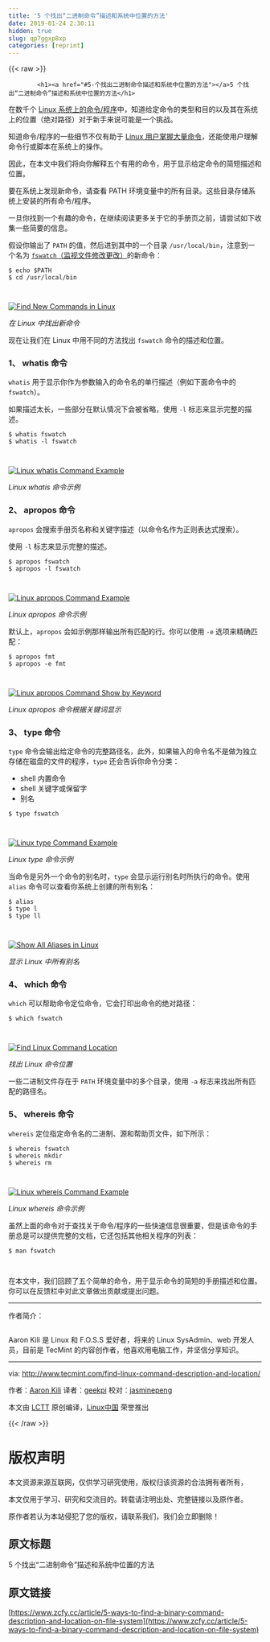 ```yaml
---
title: '5 个找出“二进制命令”描述和系统中位置的方法' 
date: 2019-01-24 2:30:11
hidden: true
slug: qp7ggxp8xp
categories: [reprint]
---
```


{{< raw >}}

            <h1><a href="#5-个找出二进制命令描述和系统中位置的方法"></a>5 个找出“二进制命令”描述和系统中位置的方法</h1>
<p>在数千个 <a href="http://www.tecmint.com/category/top-tools/">Linux 系统上的命令/程序</a>中，知道给定命令的类型和目的以及其在系统上的位置（绝对路径）对于新手来说可能是一个挑战。</p>
<p>知道命令/程序的一些细节不仅有助于 <a href="http://www.tecmint.com/tag/linux-tricks/">Linux 用户掌握大量命令</a>，还能使用户理解命令行或脚本在系统上的操作。</p>
<p>因此，在本文中我们将向你解释五个有用的命令，用于显示给定命令的简短描述和位置。</p>
<p>要在系统上发现新命令，请查看 PATH 环境变量中的所有目录。这些目录存储系统上安装的所有命令/程序。</p>
<p>一旦你找到一个有趣的命令，在继续阅读更多关于它的手册页之前，请尝试如下收集一些简要的信息。</p>
<p>假设你输出了 <code>PATH</code> 的值，然后进到其中的一个目录 <code>/usr/local/bin</code>，注意到一个名为 <a href="http://www.tecmint.com/fswatch-monitors-files-and-directory-changes-modifications-in-linux/"><code>fswatch</code>（监视文件修改更改）</a>的新命令：</p>
<pre><code class="hljs shell"><span class="hljs-meta">$</span><span class="bash"> <span class="hljs-built_in">echo</span> <span class="hljs-variable">$PATH</span></span>
<span class="hljs-meta">$</span><span class="bash"> <span class="hljs-built_in">cd</span> /usr/<span class="hljs-built_in">local</span>/bin</span>

</code></pre><p><a href="http://www.tecmint.com/wp-content/uploads/2017/01/Find-New-Commands-in-Linux.png"><img src="https://p2.ssl.qhimg.com/t01a79fa9ba8a8c794f.png" alt="Find New Commands in Linux"></a></p>
<p><em>在 Linux 中找出新命令</em></p>
<p>现在让我们在 Linux 中用不同的方法找出 <code>fswatch</code> 命令的描述和位置。</p>
<h3><a href="#1-whatis-命令"></a>1、 whatis 命令</h3>
<p><code>whatis</code> 用于显示你作为参数输入的命令名的单行描述（例如下面命令中的 <code>fswatch</code>）。</p>
<p>如果描述太长，一些部分在默认情况下会被省略，使用 <code>-l</code> 标志来显示完整的描述。</p>
<pre><code class="hljs shell"><span class="hljs-meta">$</span><span class="bash"> whatis fswatch</span>
<span class="hljs-meta">$</span><span class="bash"> whatis -l fswatch</span>

</code></pre><p><a href="http://www.tecmint.com/wp-content/uploads/2017/01/Whatis-Command-Example.png"><img src="https://p3.ssl.qhimg.com/t01ff09dcfc73c27ef3.png" alt="Linux whatis Command Example"></a></p>
<p><em>Linux whatis 命令示例</em></p>
<h3><a href="#2-apropos-命令"></a>2、 apropos 命令</h3>
<p><code>apropos</code> 会搜索手册页名称和关键字描述（以命令名作为正则表达式搜索）。</p>
<p>使用 <code>-l</code> 标志来显示完整的描述。</p>
<pre><code class="hljs shell"><span class="hljs-meta">$</span><span class="bash"> apropos fswatch </span>
<span class="hljs-meta">$</span><span class="bash"> apropos -l fswatch</span>

</code></pre><p><a href="http://www.tecmint.com/wp-content/uploads/2017/01/Linux-apropos-Command-Example.png"><img src="https://camo.githubusercontent.com/7d7f1beaa1a492d0947151881cea2b8e88e2b1b0/687474703a2f2f7777772e7465636d696e742e636f6d2f77702d636f6e74656e742f75706c6f6164732f323031372f30312f4c696e75782d6170726f706f732d436f6d6d616e642d4578616d706c652e706e67" alt="Linux apropos Command Example"></a></p>
<p><em>Linux apropos 命令示例</em></p>
<p>默认上，<code>apropos</code> 会如示例那样输出所有匹配的行。你可以使用 <code>-e</code> 选项来精确匹配：</p>
<pre><code class="hljs shell"><span class="hljs-meta">$</span><span class="bash"> apropos fmt</span>
<span class="hljs-meta">$</span><span class="bash"> apropos -e fmt</span>

</code></pre><p><a href="http://www.tecmint.com/wp-content/uploads/2017/01/Linux-apropos-Command-Keyword-Example.png"><img src="https://p5.ssl.qhimg.com/t017e82197a06faecc2.png" alt="Linux apropos Command Show by Keyword"></a></p>
<p><em>Linux apropos 命令根据关键词显示</em></p>
<h3><a href="#3-type-命令"></a>3、 type 命令</h3>
<p><code>type</code> 命令会输出给定命令的完整路径名，此外，如果输入的命令名不是做为独立存储在磁盘的文件的程序，<code>type</code> 还会告诉你命令分类：</p>
<ul>
<li>shell 内置命令</li>
<li>shell 关键字或保留字</li>
<li>别名</li>
</ul>
<pre><code class="hljs routeros">$<span class="hljs-built_in"> type </span>fswatch 

</code></pre><p><a href="http://www.tecmint.com/wp-content/uploads/2017/01/Linux-type-Command-Example.png"><img src="https://p5.ssl.qhimg.com/t019835fd800f1621ec.png" alt="Linux type Command Example"></a></p>
<p><em>Linux type 命令示例</em></p>
<p>当命令是另外一个命令的别名时，<code>type</code> 会显示运行别名时所执行的命令。使用 <code>alias</code> 命令可以查看你系统上创建的所有别名：</p>
<pre><code class="hljs routeros">$ alias
$<span class="hljs-built_in"> type </span>l
$<span class="hljs-built_in"> type </span>ll

</code></pre><p><a href="http://www.tecmint.com/wp-content/uploads/2017/01/Show-All-Aliases-in-Linux.png"><img src="https://p2.ssl.qhimg.com/t01c8b328d192537266.png" alt="Show All Aliases in Linux"></a></p>
<p><em>显示 Linux 中所有别名</em></p>
<h3><a href="#4-which-命令"></a>4、 which 命令</h3>
<p><code>which</code> 可以帮助命令定位命令，它会打印出命令的绝对路径：</p>
<pre><code class="hljs shell"><span class="hljs-meta">$</span><span class="bash"> <span class="hljs-built_in">which</span> fswatch </span>

</code></pre><p><a href="http://www.tecmint.com/wp-content/uploads/2017/01/Find-Linux-Command-Location.png"><img src="https://p0.ssl.qhimg.com/t013888c73f1b04649e.png" alt="Find Linux Command Location"></a></p>
<p><em>找出 Linux 命令位置</em></p>
<p>一些二进制文件存在于 <code>PATH</code> 环境变量中的多个目录，使用 <code>-a</code> 标志来找出所有匹配的路径名。</p>
<h3><a href="#5-whereis-命令"></a>5、 whereis 命令</h3>
<p><code>whereis</code> 定位指定命令名的二进制、源和帮助页文件，如下所示：</p>
<pre><code class="hljs shell"><span class="hljs-meta">$</span><span class="bash"> whereis fswatch</span>
<span class="hljs-meta">$</span><span class="bash"> whereis mkdir </span>
<span class="hljs-meta">$</span><span class="bash"> whereis rm</span>

</code></pre><p><a href="http://www.tecmint.com/wp-content/uploads/2017/01/Linux-whereis-Command-Example.png"><img src="https://p5.ssl.qhimg.com/t012f2f78225cc4cd69.png" alt="Linux whereis Command Example"></a></p>
<p><em>Linux whereis 命令示例</em></p>
<p>虽然上面的命令对于查找关于命令/程序的一些快速信息很重要，但是该命令的手册总是可以提供完整的文档，它还包括其他相关程序的列表：</p>
<pre><code class="hljs shell"><span class="hljs-meta">$</span><span class="bash"> man fswatch</span>

</code></pre><p>在本文中，我们回顾了五个简单的命令，用于显示命令的简短的手册描述和位置。 你可以在反馈栏中对此文章做出贡献或提出问题。</p>
<hr>
<p>作者简介：</p>
<p><a href="https://camo.githubusercontent.com/c56210a89c1f1555fd748aa5722cec3bfc322710/687474703a2f2f312e67726176617461722e636f6d2f6176617461722f34653434346162363131633762386337626362373665353864326538326165303f733d31323826643d626c616e6b26723d67"><img src="https://p1.ssl.qhimg.com/t018ca12cf421b83234.jpg" alt=""></a></p>
<p>Aaron Kili 是 Linux 和 F.O.S.S 爱好者，将来的 Linux SysAdmin、web 开发人员，目前是 TecMint 的内容创作者，他喜欢用电脑工作，并坚信分享知识。</p>
<hr>
<p>via: <a href="http://www.tecmint.com/find-linux-command-description-and-location/">http://www.tecmint.com/find-linux-command-description-and-location/</a></p>
<p>作者：<a href="http://www.tecmint.com/author/aaronkili/">Aaron Kili</a> 译者：<a href="https://github.com/geekpi">geekpi</a> 校对：<a href="https://github.com/jasminepeng">jasminepeng</a></p>
<p>本文由 <a href="https://github.com/LCTT/TranslateProject">LCTT</a> 原创编译，<a href="https://linux.cn/">Linux中国</a> 荣誉推出</p>

          
{{< /raw >}}

# 版权声明
本文资源来源互联网，仅供学习研究使用，版权归该资源的合法拥有者所有，

本文仅用于学习、研究和交流目的。转载请注明出处、完整链接以及原作者。

原作者若认为本站侵犯了您的版权，请联系我们，我们会立即删除！

## 原文标题
5 个找出“二进制命令”描述和系统中位置的方法

## 原文链接
[https://www.zcfy.cc/article/5-ways-to-find-a-binary-command-description-and-location-on-file-system](https://www.zcfy.cc/article/5-ways-to-find-a-binary-command-description-and-location-on-file-system)

